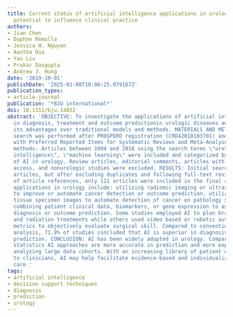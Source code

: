 ```yaml
---
title: Current status of artificial intelligence applications in urology and their
  potential to influence clinical practice
authors:
- Jian Chen
- Daphne Remulla
- Jessica H. Nguyen
- Aastha Dua
- Yan Liu
- Prokar Dasgupta
- Andrew J. Hung
date: '2019-10-01'
publishDate: '2025-01-08T10:06:25.079167Z'
publication_types:
- article-journal
publication: '*BJU international*'
doi: 10.1111/bju.14852
abstract: 'OBJECTIVE: To investigate the applications of artificial intelligence (AI)
  in diagnosis, treatment and outcome predictionin urologic diseases and evaluate
  its advantages over traditional models and methods. MATERIALS AND METHODS: A literature
  search was performed after PROSPERO registration (CRD42018103701) and in compliance
  with Preferred Reported Items for Systematic Reviews and Meta-Analyses (PRISMA)
  methods. Articles between 1994 and 2018 using the search terms \"urology\", \"artificial
  intelligence\", \"machine learning\" were included and categorized by the application
  of AI in urology. Review articles, editorial comments, articles with no full-text
  access, and nonurologic studies were excluded. RESULTS: Initial search yielded 231
  articles, but after excluding duplicates and following full-text review and examination
  of article references, only 111 articles were included in the final analysis. AI
  applications in urology include: utilizing radiomic imaging or ultrasonic echo data
  to improve or automate cancer detection or outcome prediction, utilizing digitized
  tissue specimen images to automate detection of cancer on pathology slides, and
  combining patient clinical data, biomarkers, or gene expression to assist disease
  diagnosis or outcome prediction. Some studies employed AI to plan brachytherapy
  and radiation treatments while others used video based or robotic automated performance
  metrics to objectively evaluate surgical skill. Compared to conventional statistical
  analysis, 71.8% of studies concluded that AI is superior in diagnosis and outcome
  prediction. CONCLUSION: AI has been widely adopted in urology. Compared to conventional
  statistics AI approaches are more accurate in prediction and more explorative for
  analyzing large data cohorts. With an increasing library of patient data accessible
  to clinicians, AI may help facilitate evidence-based and individualized patient
  care.'
tags:
- artificial intelligence
- decision support techniques
- diagnosis
- prediction
- urology
---
```

